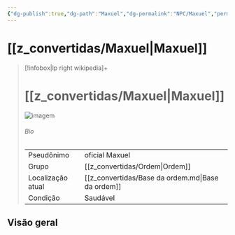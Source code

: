 ```yaml
---
{"dg-publish":true,"dg-path":"Maxuel","dg-permalink":"NPC/Maxuel","permalink":"/NPC/Maxuel/","hide":true,"tags":["#NPC","#Personagem"]}
---
```



# [[z_convertidas/Maxuel\|Maxuel]]
> [!infobox|lp right wikipedia]+
> #  [[z_convertidas/Maxuel\|Maxuel]]
> <img src="/img/user/z_arquivos/SemImagem.webp" alt="imagem" /><span></span>
> ###### Bio
> |  |  |
> | ---- | ---- |
> | Pseudônimo | <span>oficial Maxuel</span> |
> |Grupo| [[z_convertidas/Ordem\|Ordem]]|
> |Localização atual|[[z_convertidas/Base da ordem.md\|Base da ordem]]|
> |Condição| <span>Saudável</span>|

## Visão geral